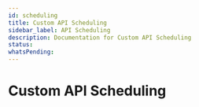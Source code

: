 ```yaml
---
id: scheduling
title: Custom API Scheduling
sidebar_label: API Scheduling
description: Documentation for Custom API Scheduling
status: 
whatsPending: 
---
```


# Custom API Scheduling

